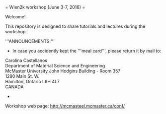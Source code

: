 = Wien2k workshop (June 3-7, 2016) =

Welcome!

This repository is designed to share tutorials and lectures during the workshop.

'''ANNOUNCEMENTS:'''

* In case you accidently kept the '''meal card''', please return it by mail to:

 Carolina Castellanos<br>
 Department of Material Science and Engineering<br>
 McMaster University
 John Hodgins Building - Room 357<br>
 1280 Main St. W.<br>
 Hamilton, Ontario L9H 4L7<br>
 CANADA

* 

Workshop web page: http://mcmasteel.mcmaster.ca/conf/
